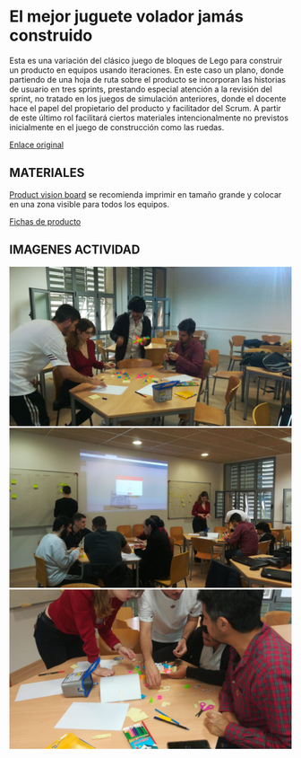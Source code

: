 <link rel="stylesheet" type="text/css" href= "../estilo.css" media="screen" />

# El mejor juguete volador jamás construido

Esta es una variación del clásico juego de bloques de Lego para construir un producto en equipos usando iteraciones. En este caso un plano, donde partiendo de una hoja de ruta sobre el producto se incorporan las historias de usuario en tres sprints, prestando especial atención a la revisión del sprint, no tratado en los juegos de simulación anteriores, donde el docente hace el papel del propietario del producto y facilitador del Scrum. A partir de este último rol facilitará ciertos materiales intencionalmente no previstos inicialmente en el juego de construcción como las ruedas.


[Enlace original](https://www.linkedin.com/pulse/scrum-lego-simulation-agile-game-build-plane-ignacio-paz)


## MATERIALES

[Product vision board](productvision.pdf) se recomienda imprimir en tamaño grande y colocar en  una zona visible para todos los equipos.

[Fichas de producto](ScrumLEGOSimulation.pdf)

## IMAGENES ACTIVIDAD

![Foto 1](foto1.jpg)
![Foto 2](foto2.jpg)
![Foto 3](foto3.jpg)
